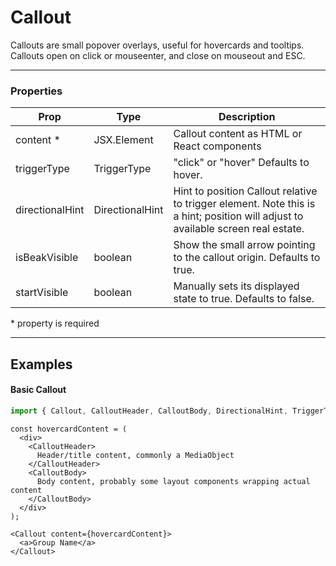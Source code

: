 # Callout

Callouts are small popover overlays, useful for hovercards and tooltips. Callouts open on click or mouseenter, and close on mouseout and ESC.

---

### Properties

| Prop | Type | Description |
| ---- | ---- | ----------- |
| content * | JSX.Element| Callout content as HTML or React components |
| triggerType | TriggerType | "click" or "hover" Defaults to hover. |
| directionalHint | DirectionalHint | Hint to position Callout relative to trigger element. Note this is a hint; position will adjust to available screen real estate. |
| isBeakVisible | boolean| Show the small arrow pointing to the callout origin. Defaults to true. |
| startVisible | boolean| Manually sets its displayed state to true. Defaults to false. |

\* property is required

---

## Examples

#### Basic Callout

```js
import { Callout, CalloutHeader, CalloutBody, DirectionalHint, TriggerType } from 'yamui/dist/components/Callout';

```
```
const hovercardContent = (
  <div>
    <CalloutHeader>
      Header/title content, commonly a MediaObject
    </CalloutHeader>
    <CalloutBody>
      Body content, probably some layout components wrapping actual content
    </CalloutBody>
  </div>
);

<Callout content={hovercardContent}>
  <a>Group Name</a>
</Callout>
```

